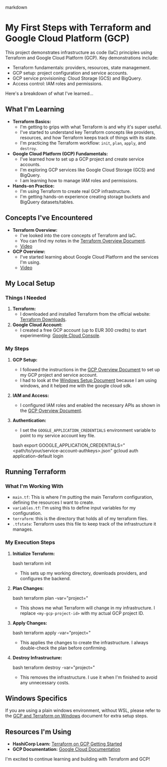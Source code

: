 markdown
# My First Steps with Terraform and Google Cloud Platform (GCP)

This project demonstrates infrastructure as code (IaC) principles using Terraform and Google Cloud Platform (GCP). Key demonstrations include:

* Terraform fundamentals: providers, resources, state management.
* GCP setup: project configuration and service accounts.
* GCP service provisioning: Cloud Storage (GCS) and BigQuery.
* Access control: IAM roles and permissions.

Here's a breakdown of what I've learned...

## What I'm Learning

* **Terraform Basics:**
    * I'm getting to grips with what Terraform is and why it's super useful.
    * I've started to understand key Terraform concepts like providers, resources, and how Terraform keeps track of things with its state.
    * I'm practicing the Terraform workflow: `init`, `plan`, `apply`, and `destroy`.
* **Google Cloud Platform (GCP) Fundamentals:**
    * I've learned how to set up a GCP project and create service accounts.
    * I'm exploring GCP services like Google Cloud Storage (GCS) and BigQuery.
    * I am learning how to manage IAM roles and permissions.
* **Hands-on Practice:**
    * I'm using Terraform to create real GCP infrastructure.
    * I'm getting hands-on experience creating storage buckets and BigQuery datasets/tables.

## Concepts I've Encountered

* **Terraform Overview:**
    * I've looked into the core concepts of Terraform and IaC.
    * You can find my notes in the [Terraform Overview Document](1_terraform_overview.md).
    * [Video](https://www.youtube.com/watch?v=18jIzE41fJ4&list=PL3MmuxUbc_hJed7dXYoJw8DoCuVHhGEQb&index=2)
* **GCP Overview:**
    * I've started learning about Google Cloud Platform and the services I'm using.
    * [Video](https://www.youtube.com/watch?v=18jIzE41fJ4&list=PL3MmuxUbc_hJed7dXYoJw8DoCuVHhGEQb&index=2)

## My Local Setup

### Things I Needed

1.  **Terraform:**
    * I downloaded and installed Terraform from the official website: [Terraform Downloads](https://www.terraform.io/downloads).
2.  **Google Cloud Account:**
    * I created a free GCP account (up to EUR 300 credits) to start experimenting: [Google Cloud Console](https://console.cloud.google.com/).

### My Steps

1.  **GCP Setup:**
    * I followed the instructions in the [GCP Overview Document](2_gcp_overview.md#initial-setup) to set up my GCP project and service account.
    * I had to look at the [Windows Setup Document](windows.md) because I am using windows, and it helped me with the google cloud sdk.
2.  **IAM and Access:**
    * I configured IAM roles and enabled the necessary APIs as shown in the [GCP Overview Document](2_gcp_overview.md#setup-for-access).
3.  **Authentication:**
    * I set the `GOOGLE_APPLICATION_CREDENTIALS` environment variable to point to my service account key file.

    bash
    export GOOGLE_APPLICATION_CREDENTIALS="<path/to/your/service-account-authkeys>.json"
    gcloud auth application-default login
    

## Running Terraform

### What I'm Working With

* `main.tf`: This is where I'm putting the main Terraform configuration, defining the resources I want to create.
* `variables.tf`: I'm using this to define input variables for my configuration.
* `terraform`: this is the directory that holds all of my terraform files.
* `.tfstate`: Terraform uses this file to keep track of the infrastructure it manages.

### My Execution Steps

1.  **Initialize Terraform:**

    bash
    terraform init
    

    * This sets up my working directory, downloads providers, and configures the backend.

2.  **Plan Changes:**

    bash
    terraform plan -var="project=<my-gcp-project-id>"
    

    * This shows me what Terraform will change in my infrastructure. I replace `<my-gcp-project-id>` with my actual GCP project ID.

3.  **Apply Changes:**

    bash
    terraform apply -var="project=<my-gcp-project-id>"
    

    * This applies the changes to create the infrastructure. I always double-check the plan before confirming.

4.  **Destroy Infrastructure:**

    bash
    terraform destroy -var="project=<my-gcp-project-id>"
    

    * This removes the infrastructure. I use it when I'm finished to avoid any unnecessary costs.

## Windows Specifics

If you are using a plain windows environment, without WSL, please refer to the [GCP and Terraform on Windows](windows.md) document for extra setup steps.

## Resources I'm Using

* **HashiCorp Learn:** [Terraform on GCP Getting Started](https://learn.hashicorp.com/collections/terraform/gcp-get-started)
* **GCP Documentation:** [Google Cloud Documentation](https://cloud.google.com/docs)

I'm excited to continue learning and building with Terraform and GCP!